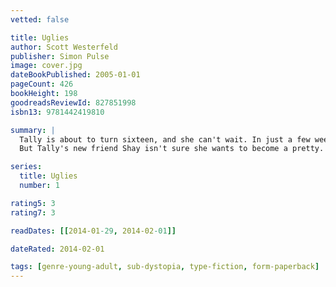 ```yaml
---
vetted: false

title: Uglies
author: Scott Westerfeld
publisher: Simon Pulse
image: cover.jpg
dateBookPublished: 2005-01-01
pageCount: 426
bookHeight: 198
goodreadsReviewId: 827851998
isbn13: 9781442419810

summary: |
  Tally is about to turn sixteen, and she can't wait. In just a few weeks she'll have the operation that will turn her from a repellent ugly into a stunning pretty. And as a pretty, she'll be catapulted into a high-tech paradise where her only job is to have fun.
  But Tally's new friend Shay isn't sure she wants to become a pretty. When Shay runs away, Tally learns about a whole new side of the pretty world— and it isn't very pretty. The authorities offer Tally a choice: find her friend and turn her in, or never turn pretty at all. Tally's choice will change her world forever…

series:
  title: Uglies
  number: 1

rating5: 3
rating7: 3

readDates: [[2014-01-29, 2014-02-01]]

dateRated: 2014-02-01

tags: [genre-young-adult, sub-dystopia, type-fiction, form-paperback]
---
```

